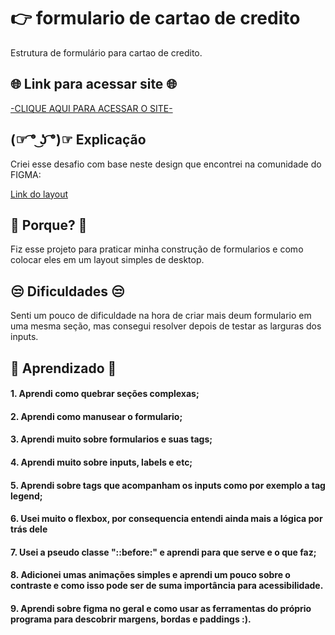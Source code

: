 
# 👉 formulario de cartao de credito

Estrutura de formulário para cartao de credito.

## 🌐 Link para acessar site 🌐

[-CLIQUE AQUI PARA ACESSAR O SITE-](https://matheuzeba.github.io/Credit-Card-Form/)

## (☞ ͡° ͜ʖ ͡°)☞ Explicação

Criei esse desafio com base neste design que encontrei na comunidade do FIGMA:

[Link do layout](https://www.figma.com/community/file/935017640657988830)


## 🤔 Porque? 🤔
Fiz esse projeto para praticar minha construção de formularios e como colocar eles em um layout simples de desktop.
## 😒 Dificuldades 😒

Senti um pouco de dificuldade na hora de criar mais deum formulario em uma mesma seção, mas consegui resolver depois de testar as larguras dos inputs.

## 🧐 Aprendizado 🧐

#### 1. Aprendi como quebrar seções complexas;

#### 2. Aprendi como manusear o formulario;

#### 3. Aprendi muito sobre formularios e suas tags;

#### 4. Aprendi muito sobre inputs, labels e etc;

#### 5. Aprendi sobre tags que acompanham os inputs como por exemplo a tag legend;

#### 6. Usei muito o flexbox, por consequencia entendi ainda mais a lógica por trás dele

#### 7. Usei a pseudo classe "::before:" e aprendi para que serve e o que faz;

#### 8. Adicionei umas animações simples e aprendi um pouco sobre o contraste e como isso pode ser de suma importância para acessibilidade.

#### 9. Aprendi sobre figma no geral e como usar as ferramentas do próprio programa para descobrir margens, bordas e paddings :).
